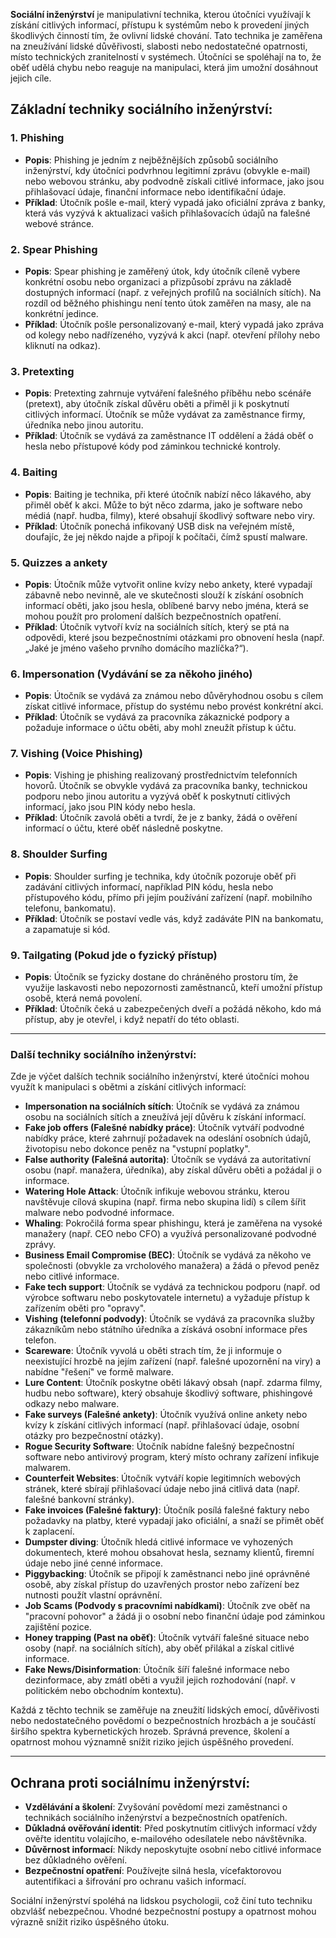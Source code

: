 **Sociální inženýrství** je manipulativní technika, kterou útočníci využívají k získání citlivých informací, přístupu k systémům nebo k provedení jiných škodlivých činností tím, že ovlivní lidské chování. Tato technika je zaměřena na zneužívání lidské důvěřivosti, slabosti nebo nedostatečné opatrnosti, místo technických zranitelností v systémech. Útočníci se spoléhají na to, že oběť udělá chybu nebo reaguje na manipulaci, která jim umožní dosáhnout jejich cíle.

## **Základní techniky sociálního inženýrství:**

### **1. Phishing**
- **Popis**: Phishing je jedním z nejběžnějších způsobů sociálního inženýrství, kdy útočníci podvrhnou legitimní zprávu (obvykle e-mail) nebo webovou stránku, aby podvodně získali citlivé informace, jako jsou přihlašovací údaje, finanční informace nebo identifikační údaje.
- **Příklad**: Útočník pošle e-mail, který vypadá jako oficiální zpráva z banky, která vás vyzývá k aktualizaci vašich přihlašovacích údajů na falešné webové stránce.

### **2. Spear Phishing**
- **Popis**: Spear phishing je zaměřený útok, kdy útočník cíleně vybere konkrétní osobu nebo organizaci a přizpůsobí zprávu na základě dostupných informací (např. z veřejných profilů na sociálních sítích). Na rozdíl od běžného phishingu není tento útok zaměřen na masy, ale na konkrétní jedince.
- **Příklad**: Útočník pošle personalizovaný e-mail, který vypadá jako zpráva od kolegy nebo nadřízeného, vyzývá k akci (např. otevření přílohy nebo kliknutí na odkaz).

### **3. Pretexting**
- **Popis**: Pretexting zahrnuje vytváření falešného příběhu nebo scénáře (pretext), aby útočník získal důvěru oběti a přiměl ji k poskytnutí citlivých informací. Útočník se může vydávat za zaměstnance firmy, úředníka nebo jinou autoritu.
- **Příklad**: Útočník se vydává za zaměstnance IT oddělení a žádá oběť o hesla nebo přístupové kódy pod záminkou technické kontroly.

### **4. Baiting**
- **Popis**: Baiting je technika, při které útočník nabízí něco lákavého, aby přiměl oběť k akci. Může to být něco zdarma, jako je software nebo médiá (např. hudba, filmy), které obsahují škodlivý software nebo viry.
- **Příklad**: Útočník ponechá infikovaný USB disk na veřejném místě, doufajíc, že jej někdo najde a připojí k počítači, čímž spustí malware.

### **5. Quizzes a ankety**
- **Popis**: Útočník může vytvořit online kvízy nebo ankety, které vypadají zábavně nebo nevinně, ale ve skutečnosti slouží k získání osobních informací oběti, jako jsou hesla, oblíbené barvy nebo jména, která se mohou použít pro prolomení dalších bezpečnostních opatření.
- **Příklad**: Útočník vytvoří kvíz na sociálních sítích, který se ptá na odpovědi, které jsou bezpečnostními otázkami pro obnovení hesla (např. „Jaké je jméno vašeho prvního domácího mazlíčka?“).

### **6. Impersonation (Vydávání se za někoho jiného)**
- **Popis**: Útočník se vydává za známou nebo důvěryhodnou osobu s cílem získat citlivé informace, přístup do systému nebo provést konkrétní akci.
- **Příklad**: Útočník se vydává za pracovníka zákaznické podpory a požaduje informace o účtu oběti, aby mohl zneužít přístup k účtu.

### **7. Vishing (Voice Phishing)**
- **Popis**: Vishing je phishing realizovaný prostřednictvím telefonních hovorů. Útočník se obvykle vydává za pracovníka banky, technickou podporu nebo jinou autoritu a vyzývá oběť k poskytnutí citlivých informací, jako jsou PIN kódy nebo hesla.
- **Příklad**: Útočník zavolá oběti a tvrdí, že je z banky, žádá o ověření informací o účtu, které oběť následně poskytne.

### **8. Shoulder Surfing**
- **Popis**: Shoulder surfing je technika, kdy útočník pozoruje oběť při zadávání citlivých informací, například PIN kódu, hesla nebo přístupového kódu, přímo při jejím používání zařízení (např. mobilního telefonu, bankomatu).
- **Příklad**: Útočník se postaví vedle vás, když zadáváte PIN na bankomatu, a zapamatuje si kód.

### **9. Tailgating (Pokud jde o fyzický přístup)**
- **Popis**: Útočník se fyzicky dostane do chráněného prostoru tím, že využije laskavosti nebo nepozornosti zaměstnanců, kteří umožní přístup osobě, která nemá povolení.
- **Příklad**: Útočník čeká u zabezpečených dveří a požádá někoho, kdo má přístup, aby je otevřel, i když nepatří do této oblasti.

---
### **Další techniky sociálního inženýrství:**

Zde je výčet dalších technik sociálního inženýrství, které útočníci mohou využít k manipulaci s obětmi a získání citlivých informací:

- **Impersonation na sociálních sítích**: Útočník se vydává za známou osobu na sociálních sítích a zneužívá její důvěru k získání informací.
- **Fake job offers (Falešné nabídky práce)**: Útočník vytváří podvodné nabídky práce, které zahrnují požadavek na odeslání osobních údajů, životopisu nebo dokonce peněz na "vstupní poplatky".
- **False authority (Falešná autorita)**: Útočník se vydává za autoritativní osobu (např. manažera, úředníka), aby získal důvěru oběti a požádal ji o informace.
- **Watering Hole Attack**: Útočník infikuje webovou stránku, kterou navštěvuje cílová skupina (např. firma nebo skupina lidí) s cílem šířit malware nebo podvodné informace.
- **Whaling**: Pokročilá forma spear phishingu, která je zaměřena na vysoké manažery (např. CEO nebo CFO) a využívá personalizované podvodné zprávy.
- **Business Email Compromise (BEC)**: Útočník se vydává za někoho ve společnosti (obvykle za vrcholového manažera) a žádá o převod peněz nebo citlivé informace.
- **Fake tech support**: Útočník se vydává za technickou podporu (např. od výrobce softwaru nebo poskytovatele internetu) a vyžaduje přístup k zařízením oběti pro "opravy".
- **Vishing (telefonní podvody)**: Útočník se vydává za pracovníka služby zákazníkům nebo státního úředníka a získává osobní informace přes telefon.
- **Scareware**: Útočník vyvolá u oběti strach tím, že ji informuje o neexistující hrozbě na jejím zařízení (např. falešné upozornění na viry) a nabídne "řešení" ve formě malware.
- **Lure Content**: Útočník poskytne oběti lákavý obsah (např. zdarma filmy, hudbu nebo software), který obsahuje škodlivý software, phishingové odkazy nebo malware.
- **Fake surveys (Falešné ankety)**: Útočník využívá online ankety nebo kvízy k získání citlivých informací (např. přihlašovací údaje, osobní otázky pro bezpečnostní otázky).
- **Rogue Security Software**: Útočník nabídne falešný bezpečnostní software nebo antivirový program, který místo ochrany zařízení infikuje malwarem.
- **Counterfeit Websites**: Útočník vytváří kopie legitimních webových stránek, které sbírají přihlašovací údaje nebo jiná citlivá data (např. falešné bankovní stránky).
- **Fake invoices (Falešné faktury)**: Útočník posílá falešné faktury nebo požadavky na platby, které vypadají jako oficiální, a snaží se přimět oběť k zaplacení.
- **Dumpster diving**: Útočník hledá citlivé informace ve vyhozených dokumentech, které mohou obsahovat hesla, seznamy klientů, firemní údaje nebo jiné cenné informace.
- **Piggybacking**: Útočník se připojí k zaměstnanci nebo jiné oprávněné osobě, aby získal přístup do uzavřených prostor nebo zařízení bez nutnosti použít vlastní oprávnění.
- **Job Scams (Podvody s pracovními nabídkami)**: Útočník zve oběť na "pracovní pohovor" a žádá ji o osobní nebo finanční údaje pod záminkou zajištění pozice.
- **Honey trapping (Past na oběť)**: Útočník vytváří falešné situace nebo osoby (např. na sociálních sítích), aby oběť přilákal a získal citlivé informace.
- **Fake News/Disinformation**: Útočník šíří falešné informace nebo dezinformace, aby zmátl oběti a využil jejich rozhodování (např. v politickém nebo obchodním kontextu).

Každá z těchto technik se zaměřuje na zneužití lidských emocí, důvěřivosti nebo nedostatečného povědomí o bezpečnostních hrozbách a je součástí širšího spektra kybernetických hrozeb. Správná prevence, školení a opatrnost mohou významně snížit riziko jejich úspěšného provedení.

---
## **Ochrana proti sociálnímu inženýrství:**
- **Vzdělávání a školení**: Zvyšování povědomí mezi zaměstnanci o technikách sociálního inženýrství a bezpečnostních opatřeních.
- **Důkladná ověřování identit**: Před poskytnutím citlivých informací vždy ověřte identitu volajícího, e-mailového odesílatele nebo návštěvníka.
- **Důvěrnost informací**: Nikdy neposkytujte osobní nebo citlivé informace bez důkladného ověření.
- **Bezpečnostní opatření**: Používejte silná hesla, vícefaktorovou autentifikaci a šifrování pro ochranu vašich informací.

Sociální inženýrství spoléhá na lidskou psychologii, což činí tuto techniku obzvlášť nebezpečnou. Vhodné bezpečnostní postupy a opatrnost mohou výrazně snížit riziko úspěšného útoku.